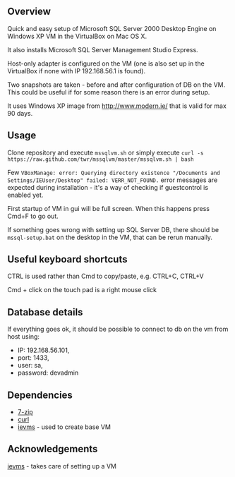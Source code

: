 Overview
--------
Quick and easy setup of Microsoft SQL Server 2000 Desktop Engine on Windows XP VM in the VirtualBox on Mac OS X.

It also installs Microsoft SQL Server Management Studio Express.

Host-only adapter is configured on the VM (one is also set up in the VirtualBox if none with IP 192.168.56.1 is found).

Two snapshots are taken - before and after configuration of DB on the VM. This could be useful if for some reason there is an error during setup.

It uses Windows XP image from http://www.modern.ie/ that is valid for max 90 days.


Usage
-----
Clone repository and execute ```mssqlvm.sh``` or simply execute
```curl -s https://raw.github.com/twr/mssqlvm/master/mssqlvm.sh | bash```

Few ```VBoxManage: error: Querying directory existence "/Documents and Settings/IEUser/Desktop" failed: VERR_NOT_FOUND.``` error messages are expected during installation - it's a way of checking if guestcontrol is enabled yet.

First startup of VM in gui will be full screen. When this happens press Cmd+F to go out.

If something goes wrong with setting up SQL Server DB, there should be ```mssql-setup.bat``` on the desktop in the VM, that can be rerun manually.


Useful keyboard shortcuts
-------------------------
CTRL is used rather than Cmd to copy/paste, e.g. CTRL+C, CTRL+V

Cmd + click on the touch pad is a right mouse click


Database details
----------------
If everything goes ok, it should be possible to connect to db on the vm from host using:

 * IP: 192.168.56.101,
 * port: 1433,
 * user: sa,
 * password: devadmin


Dependencies
------------
* [7-zip](http://sourceforge.net/projects/sevenzip/files/7-Zip/9.22/7z922.exe/download)
* [curl](http://curl.haxx.se/gknw.net/7.29.0/dist-w32/curl-7.29.0-rtmp-ssh2-ssl-sspi-zlib-idn-static-bin-w32.zip)
* [ievms](https://github.com/xdissent/ievms) - used to create base VM


Acknowledgements
----------------
[ievms](https://github.com/xdissent/ievms) - takes care of setting up a VM
